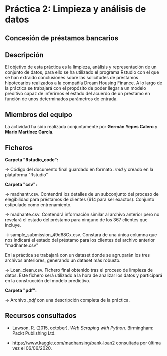 # Práctica 2: Limpieza y análisis de datos
## Concesión de préstamos bancarios

## Descripción

El objetivo de esta práctica es la limpieza, análisis y representación de un conjunto de datos, para ello se ha utilizado el programa Rstudio con el que se han extraído conclusiones sobre las solicitudes de préstamos hipotecarios realizados a la compañía Dream Housing Finance. A lo largo de la práctica se trabajará con el propósito de poder llegar a un modelo preditivo capaz de inferirnos el estado del acuerdo de un préstamo en función de unos determinados parámetros de entrada.


## Miembros del equipo

La actividad ha sido realizada conjuntamente por **Germán Yepes Calero** y **Mario Martínez García**.


## Ficheros 

**Carpeta "Rstudio_code":**

  &rarr; Código del documento final guardado en formato _.rmd_ y creado en la plataforma "Rstudio"
                 
**Carpeta "csv":**

  &rarr; madhantr.csv. Contendrá los detalles de un subconjunto del proceso de elegibilidad para préstamos de clientes (614 para ser exactos). Conjunto estipulado como entrenamiento.
  
  &rarr; madhante.csv. Contendrá información similar al archivo anterior pero no revelará el estado del préstamo para ninguno de los 367 clientes que incluye. 
  
  &rarr; sample_submission_49d68Cx.csv. Constará de una única columna que nos indicará el estado del préstamo para los clientes del archivo anterior "madhante.csv"
  
En la práctica se trabajará con un dataset donde se agruparán los tres archivos anteriores, generando un dataset más robusto.

  &rarr; Loan_clean.csv. Fichero final obtenido tras el proceso de limpieza de datos. Este fichero será utilizado a la hora de analizar los datos y participará en la construcción del modelo predictivo.

**Carpeta "pdf":**

  &rarr; Archivo  _.pdf_ con una descripción completa de la práctica.



## Recursos consultados

* Lawson, R. (2015, october). _Web Scraping with Python_. Birmingham: Packt Publishing Ltd.

* https://www.kaggle.com/madhansing/bank-loan2 consultada por última vez el 06/06/2020.
